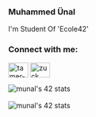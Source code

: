 ### Muhammed Ünal

  
I'm Student Of 'Ecole42'

### Connect with me:

<p align="left" color = "red">
<a href="https://www.linkedin.com/in/muhammed-%C3%BCnal-487170209/" target="blank"><img align="center" src="https://cdn.jsdelivr.net/npm/simple-icons@3.0.1/icons/linkedin.svg" alt="tamer-yaz-b212201b0" height="30" width="40" /></a>
<a href="https://www.instagram.com/muhammedunal82/" target="blank"><img align="center" src="https://cdn.jsdelivr.net/npm/simple-icons@3.0.1/icons/instagram.svg" alt="zuck" height="30" width="40" /></a>
</p>

![munal's 42 stats](https://badge42.herokuapp.com/api/stats/munal?darkmode=true&cursus=C%20Piscine)
<br> <br> 
![munal's 42 stats](https://badge42.herokuapp.com/api/stats/munal?privacyEmail=true)
